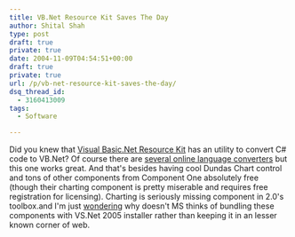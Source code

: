 ```yaml
---
title: VB.Net Resource Kit Saves The Day
author: Shital Shah
type: post
draft: true
private: true
date: 2004-11-09T04:54:51+00:00
draft: true
private: true
url: /p/vb-net-resource-kit-saves-the-day/
dsq_thread_id:
  - 3160413009
tags:
  - Software

---
```

Did you knew that [Visual Basic.Net Resource Kit][1] has an utility to convert C# code to VB.Net? Of course there are [several online language converters][2] but this one works great. And that's besides having cool Dundas Chart control and tons of other components from Component One absolutely free (though their charting component is pretty miserable and requires free registration for licensing). Charting is seriously missing component in 2.0's toolbox.and I'm just [wondering][3] why doesn't MS thinks of bundling these components with VS.Net 2005 installer rather than keeping it in an lesser known corner of web.

 [1]: http://msdn.microsoft.com/vbasic/vbrkit/default.aspx
 [2]: http://www.vbcity.com/forums/topic.asp?tid=75214
 [3]: http://lab.msdn.microsoft.com/ProductFeedback/viewFeedback.aspx?feedbackId=FDBK17664